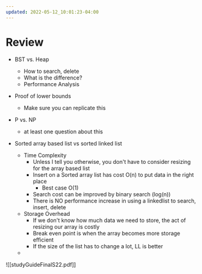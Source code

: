 ```yaml
---
updated: 2022-05-12_10:01:23-04:00
---
```


# Review
* BST vs. Heap
	* How to search, delete
	* What is the difference?
	* Performance Analysis
* Proof of lower bounds
	* Make sure you can replicate this
* P vs. NP
	* at least one question about this

* Sorted array based list vs sorted linked list
	* Time Complexity
		* Unless I tell you otherwise, you don't have to consider resizing for the array based list
		* Insert on a Sorted array list has cost O(n) to put data in the right place
			* Best case O(1)
		* Search cost can be improved by binary search (log(n))
		* There is NO performance increase in using a linkedlist to search, insert, delete
	* Storage Overhead
		* If we don't know how much data we need to store, the act of resizing our array is costly
		* Break even point is when the array becomes more storage efficient
		* If the size of the list has to change a lot, LL is better
	* 




![[studyGuideFinalS22.pdf]]
